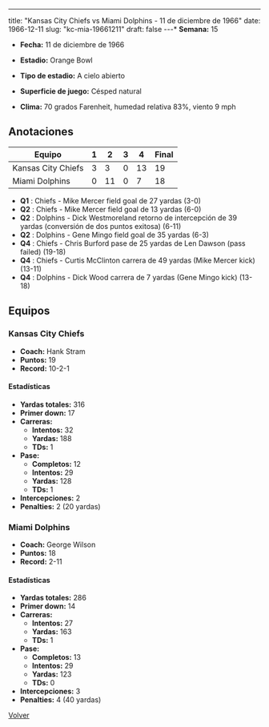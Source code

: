 ---
title: "Kansas City Chiefs vs Miami Dolphins - 11 de diciembre de 1966"
date: 1966-12-11
slug: "kc-mia-19661211"
draft: false
---* **Semana:** 15
* **Fecha:** 11 de diciembre de 1966

* **Estadio:** Orange Bowl
* **Tipo de estadio:** A cielo abierto
* **Superficie de juego:** Césped natural
* **Clima:** 70 grados Farenheit, humedad relativa 83%, viento 9 mph




## Anotaciones
| Equipo | 1 | 2 | 3 | 4 | Final |
|--------|---|---|---|---|-------|
| Kansas City Chiefs  | 3 | 3 | 0 | 13  | 19 |
| Miami Dolphins  | 0 | 11 | 0 | 7  | 18 |
* **Q1** : Chiefs - Mike Mercer field goal de 27 yardas (3-0)
* **Q2** : Chiefs - Mike Mercer field goal de 13 yardas (6-0)
* **Q2** : Dolphins - Dick Westmoreland retorno de intercepción de 39 yardas (conversión de dos puntos exitosa) (6-11)
* **Q2** : Dolphins - Gene Mingo field goal de 35 yardas (6-3)
* **Q4** : Chiefs - Chris Burford pase de 25 yardas de Len Dawson (pass failed) (19-18)
* **Q4** : Chiefs - Curtis McClinton carrera de 49 yardas (Mike Mercer kick) (13-11)
* **Q4** : Dolphins - Dick Wood carrera de 7 yardas (Gene Mingo kick) (13-18)


## Equipos


### Kansas City Chiefs
* **Coach:** Hank Stram
* **Puntos:** 19
* **Record:** 10-2-1
#### Estadísticas
* **Yardas totales:** 316
* **Primer down:** 17
* **Carreras:**
  * **Intentos:** 32
  * **Yardas:** 188
  * **TDs:** 1
* **Pase:**
  * **Completos:** 12
  * **Intentos:** 29
  * **Yardas:** 128
  * **TDs:** 1
* **Intercepciones:** 2
* **Penalties:** 2 (20 yardas)

### Miami Dolphins
* **Coach:** George Wilson
* **Puntos:** 18
* **Record:** 2-11
#### Estadísticas
* **Yardas totales:** 286
* **Primer down:** 14
* **Carreras:**
  * **Intentos:** 27
  * **Yardas:** 163
  * **TDs:** 1
* **Pase:**
  * **Completos:** 13
  * **Intentos:** 29
  * **Yardas:** 123
  * **TDs:** 0
* **Intercepciones:** 3
* **Penalties:** 4 (40 yardas)


[Volver](/historia/1966)
